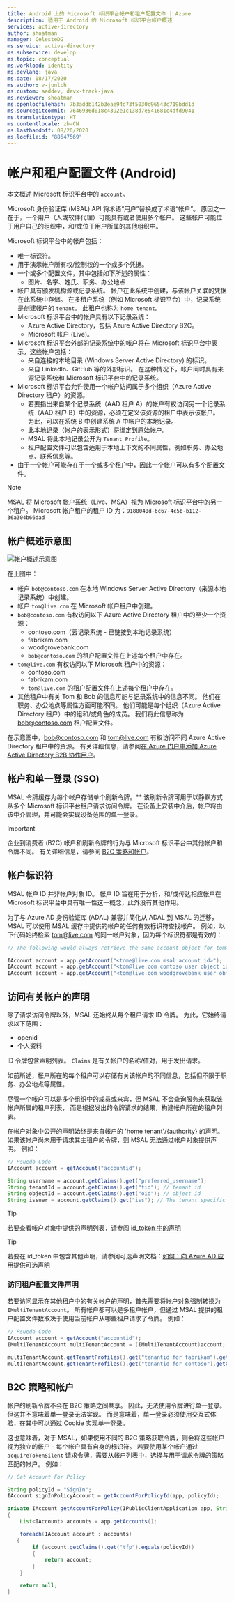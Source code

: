 ```yaml
---
title: Android 上的 Microsoft 标识平台帐户和租户配置文件 | Azure
description: 适用于 Android 的 Microsoft 标识平台帐户概述
services: active-directory
author: shoatman
manager: CelesteDG
ms.service: active-directory
ms.subservice: develop
ms.topic: conceptual
ms.workload: identity
ms.devlang: java
ms.date: 08/17/2020
ms.author: v-junlch
ms.custom: aaddev, devx-track-java
ms.reviewer: shoatman
ms.openlocfilehash: 7b3addb142b3eae94d73f5030c96543c719bdd1d
ms.sourcegitcommit: 7646936d018c4392e1c138d7e541681c4dfd9041
ms.translationtype: HT
ms.contentlocale: zh-CN
ms.lasthandoff: 08/20/2020
ms.locfileid: "88647569"
---
```

# <a name="accounts--tenant-profiles-android"></a>帐户和租户配置文件 (Android)

本文概述 Microsoft 标识平台中的 `account`。

Microsoft 身份验证库 (MSAL) API 将术语“用户”替换成了术语“帐户”。   原因之一在于，一个用户（人或软件代理）可能具有或者使用多个帐户。 这些帐户可能位于用户自己的组织中，和/或位于用户所属的其他组织中。

Microsoft 标识平台中的帐户包括：

- 唯一标识符。  
- 用于演示帐户所有权/控制权的一个或多个凭据。
- 一个或多个配置文件，其中包括如下所述的属性：
  - 图片、名字、姓氏、职务、办公地点
- 帐户具有颁发机构源或记录系统。 帐户在此系统中创建，与该帐户关联的凭据在此系统中存储。 在多租户系统（例如 Microsoft 标识平台）中，记录系统是创建帐户的 `tenant`。 此租户也称为 `home tenant`。
- Microsoft 标识平台中的帐户具有以下记录系统：
  - Azure Active Directory，包括 Azure Active Directory B2C。
  - Microsoft 帐户 (Live)。
- Microsoft 标识平台外部的记录系统中的帐户将在 Microsoft 标识平台中表示，这些帐户包括：
  - 来自连接的本地目录 (Windows Server Active Directory) 的标识。
  - 来自 LinkedIn、GitHub 等的外部标识。
  在这种情况下，帐户同时具有来源记录系统和 Microsoft 标识平台中的记录系统。
- Microsoft 标识平台允许使用一个帐户访问属于多个组织（Azure Active Directory 租户）的资源。
  - 若要指出来自某个记录系统（AAD 租户 A）的帐户有权访问另一个记录系统（AAD 租户 B）中的资源，必须在定义该资源的租户中表示该帐户。 为此，可以在系统 B 中创建系统 A 中帐户的本地记录。
  - 此本地记录（帐户的表示形式）将绑定到原始帐户。
  - MSAL 将此本地记录公开为 `Tenant Profile`。
  - 租户配置文件可以包含适用于本地上下文的不同属性，例如职务、办公地点、联系信息等。
- 由于一个帐户可能存在于一个或多个租户中，因此一个帐户可以有多个配置文件。

> [!NOTE]
> MSAL 将 Microsoft 帐户系统（Live、MSA）视为 Microsoft 标识平台中的另一个租户。 Microsoft 帐户租户的租户 ID 为：`9188040d-6c67-4c5b-b112-36a304b66dad`

## <a name="account-overview-diagram"></a>帐户概述示意图

![帐户概述示意图](./media/accounts-overview/accounts-overview.svg)

在上图中：

- 帐户 `bob@contoso.com` 在本地 Windows Server Active Directory（来源本地记录系统）中创建。
- 帐户 `tom@live.com` 在 Microsoft 帐户租户中创建。
- `bob@contoso.com` 有权访问以下 Azure Active Directory 租户中的至少一个资源：
  - contoso.com（云记录系统 - 已链接到本地记录系统）
  - fabrikam.com
  - woodgrovebank.com
  - `bob@contoso.com` 的租户配置文件在上述每个租户中存在。
- `tom@live.com` 有权访问以下 Microsoft 租户中的资源：
  - contoso.com
  - fabrikam.com
  - `tom@live.com` 的租户配置文件在上述每个租户中存在。
- 其他租户中有关 Tom 和 Bob 的信息可能与记录系统中的信息不同。 他们在职务、办公地点等属性方面可能不同。 他们可能是每个组织（Azure Active Directory 租户）中的组和/或角色的成员。 我们将此信息称为 bob@contoso.com 租户配置文件。

在示意图中，bob@contoso.com 和 tom@live.com 有权访问不同 Azure Active Directory 租户中的资源。 有关详细信息，请参阅[在 Azure 门户中添加 Azure Active Directory B2B 协作用户](../external-identities/add-users-administrator.md)。

## <a name="accounts-and-single-sign-on-sso"></a>帐户和单一登录 (SSO)

MSAL 令牌缓存为每个帐户存储单个刷新令牌。** 该刷新令牌可用于以静默方式从多个 Microsoft 标识平台租户请求访问令牌。 在设备上安装中介后，帐户将由该中介管理，并可能会实现设备范围的单一登录。

> [!IMPORTANT]
> 企业到消费者 (B2C) 帐户和刷新令牌的行为与 Microsoft 标识平台中其他帐户和令牌不同。 有关详细信息，请参阅 [B2C 策略和帐户](#b2c-policies--accounts)。

## <a name="account-identifiers"></a>帐户标识符

MSAL 帐户 ID 并非帐户对象 ID。 帐户 ID 旨在用于分析，和/或传达相应帐户在 Microsoft 标识平台中具有唯一性这一概念，此外没有其他作用。

为了与 Azure AD 身份验证库 (ADAL) 兼容并简化从 ADAL 到 MSAL 的迁移，MSAL 可以使用 MSAL 缓存中提供的帐户的任何有效标识符查找帐户。  例如，以下代码始终检索 tom@live.com 的同一帐户对象，因为每个标识符都是有效的：

```java
// The following would always retrieve the same account object for tom@live.com because each identifier is valid

IAccount account = app.getAccount("<tome@live.com msal account id>");
IAccount account = app.getAccount("<tom@live.com contoso user object id>");
IAccount account = app.getAccount("<tom@live.com woodgrovebank user object id>");
```

## <a name="accessing-claims-about-an-account"></a>访问有关帐户的声明

除了请求访问令牌以外，MSAL 还始终从每个租户请求 ID 令牌。 为此，它始终请求以下范围：

- openid
- 个人资料

ID 令牌包含声明列表。 `Claims` 是有关帐户的名称/值对，用于发出请求。

如前所述，帐户所在的每个租户可以存储有关该帐户的不同信息，包括但不限于职务、办公地点等属性。

尽管一个帐户可以是多个组织中的成员或来宾，但 MSAL 不会查询服务来获取该帐户所属的租户列表， 而是根据发出的令牌请求的结果，构建帐户所在的租户列表。

在帐户对象中公开的声明始终是来自帐户的 'home tenant'/{authority} 的声明。 如果该帐户尚未用于请求其主租户的令牌，则 MSAL 无法通过帐户对象提供声明。  例如：

```java
// Psuedo Code
IAccount account = getAccount("accountid");

String username = account.getClaims().get("preferred_username");
String tenantId = account.getClaims().get("tid"); // tenant id
String objectId = account.getClaims().get("oid"); // object id
String issuer = account.getClaims().get("iss"); // The tenant specific authority that issued the id_token
```

> [!TIP]
> 若要查看帐户对象中提供的声明列表，请参阅 [id_token 中的声明](./id-tokens.md#claims-in-an-id_token)

> [!TIP]
> 若要在 id_token 中包含其他声明，请参阅可选声明文档：[如何：向 Azure AD 应用提供可选声明](./active-directory-optional-claims.md)

### <a name="access-tenant-profile-claims"></a>访问租户配置文件声明

若要访问显示在其他租户中的有关帐户的声明，首先需要将帐户对象强制转换为 `IMultiTenantAccount`。 所有帐户都可以是多租户帐户，但通过 MSAL 提供的租户配置文件数取决于使用当前帐户从哪些租户请求了令牌。  例如：

```java
// Psuedo Code
IAccount account = getAccount("accountid");
IMultiTenantAccount multiTenantAccount = (IMultiTenantAccount)account;

multiTenantAccount.getTenantProfiles().get("tenantid for fabrikam").getClaims().get("family_name");
multiTenantAccount.getTenantProfiles().get("tenantid for contoso").getClaims().get("family_name");
```

## <a name="b2c-policies--accounts"></a>B2C 策略和帐户

帐户的刷新令牌不会在 B2C 策略之间共享。 因此，无法使用令牌进行单一登录。 但这并不意味着单一登录无法实现。 而是意味着，单一登录必须使用交互式体验，在其中可以通过 Cookie 实现单一登录。

这也意味着，对于 MSAL，如果使用不同的 B2C 策略获取令牌，则会将这些帐户视为独立的帐户 - 每个帐户具有自身的标识符。 若要使用某个帐户通过 `acquireTokenSilent` 请求令牌，需要从帐户列表中，选择与用于请求令牌的策略匹配的帐户。 例如：

```java
// Get Account For Policy

String policyId = "SignIn";
IAccount signInPolicyAccount = getAccountForPolicyId(app, policyId);

private IAccount getAccountForPolicy(IPublicClientApplication app, String policyId)
{
    List<IAccount> accounts = app.getAccounts();

    foreach(IAccount account : accounts)
   {
        if (account.getClaims().get("tfp").equals(policyId))
        {
            return account;
        }
    }

    return null;
}
```

